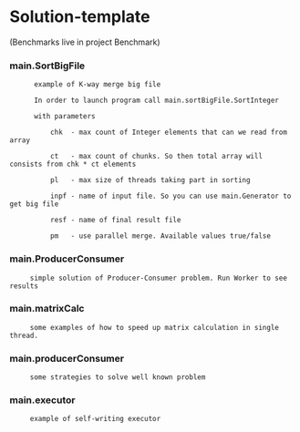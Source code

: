 # Solution-template
 (Benchmarks live in project Benchmark)

  ### main.SortBigFile
          example of K-way merge big file
   
          In order to launch program call main.sortBigFile.SortInteger
          
          with parameters
          
              chk  - max count of Integer elements that can we read from array
              
              ct   - max count of chunks. So then total array will consists from chk * ct elements
              
              pl   - max size of threads taking part in sorting
              
              inpf - name of input file. So you can use main.Generator to get big file
              
              resf - name of final result file
              
              pm   - use parallel merge. Available values true/false
              
  ### main.ProducerConsumer
         simple solution of Producer-Consumer problem. Run Worker to see results
  ### main.matrixCalc
         some examples of how to speed up matrix calculation in single thread.
  ### main.producerConsumer
         some strategies to solve well known problem
  ### main.executor
         example of self-writing executor
